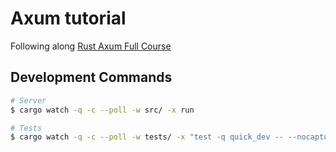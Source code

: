 # Axum tutorial

Following along [Rust Axum Full Course](https://youtu.be/XZtlD_m59sM)

## Development Commands

```sh
# Server
$ cargo watch -q -c --poll -w src/ -x run

# Tests
$ cargo watch -q -c --poll -w tests/ -x "test -q quick_dev -- --nocapture"
```
